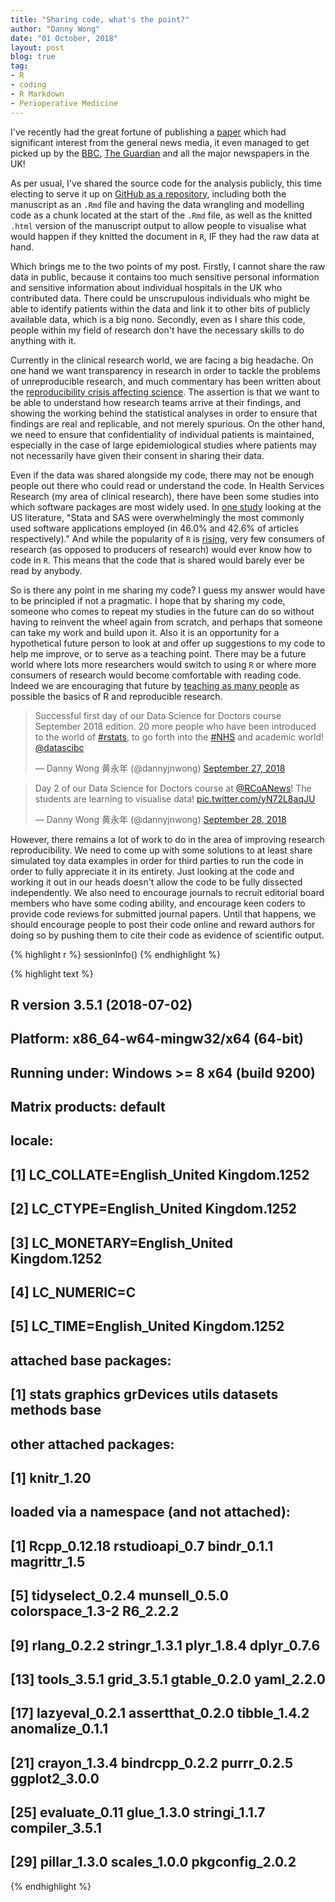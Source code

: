 ```yaml
---
title: "Sharing code, what's the point?"
author: "Danny Wong"
date: "01 October, 2018"
layout: post
blog: true
tag:
- R
- coding
- R Markdown
- Perioperative Medicine
---
```


I've recently had the great fortune of publishing a [paper](https://bjanaesthesia.org/article/S0007-0912(18)30565-8/fulltext) which had significant interest from the general news media, it even managed to get picked up by the [BBC](https://www.bbc.co.uk/news/health-45432538), [The Guardian](https://www.theguardian.com/society/2018/sep/07/nhs-cancels-14-of-operations-at-last-minute-research-finds?CMP=Share_iOSApp_Other) and all the major newspapers in the UK!

As per usual, I've shared the source code for the analysis publicly, this time electing to serve it up on [GitHub as a repository](https://github.com/dannyjnwong/SNAP2_Cancellations), including both the manuscript as an `.Rmd` file and having the data wrangling and modelling code as a chunk located at the start of the `.Rmd` file, as well as the knitted `.html` version of the manuscript output to allow people to visualise what would happen if they knitted the document in `R`, IF they had the raw data at hand.

Which brings me to the two points of my post. Firstly, I cannot share the raw data in public, because it contains too much sensitive personal information and sensitive information about individual hospitals in the UK who contributed data. There could be unscrupulous individuals who might be able to identify patients within the data and link it to other bits of publicly available data, which is a big nono. Secondly, even as I share this code, people within my field of research don't have the necessary skills to do anything with it.

Currently in the clinical research world, we are facing a big headache. On one hand we want transparency in research in order to tackle the problems of unreproducible research, and much commentary has been written about the [reproducibility crisis affecting science](https://www.nature.com/news/over-half-of-psychology-studies-fail-reproducibility-test-1.18248). The assertion is that we want to be able to understand how research teams arrive at their findings, and showing the working behind the statistical analyses in order to ensure that findings are real and replicable, and not merely spurious. On the other hand, we need to ensure that confidentiality of individual patients is maintained, especially in the case of large epidemiological studies where patients may not necessarily have given their consent in sharing their data.

Even if the data was shared alongside my code, there may not be enough people out there who could read or understand the code. In Health Services Research (my area of clinical research), there have been some studies into which software packages are most widely used. In [one study](https://www.ncbi.nlm.nih.gov/pmc/articles/PMC3205033/) looking at the US literature, "Stata and SAS were overwhelmingly the most commonly used software applications employed (in 46.0% and 42.6% of articles respectively)." And while the popularity of `R` is [rising](https://stackoverflow.blog/2017/10/10/impressive-growth-r/), very few consumers of research (as opposed to producers of research) would ever know how to code in `R`. This means that the code that is shared would barely ever be read by anybody.

So is there any point in me sharing my code? I guess my answer would have to be principled if not a pragmatic. I hope that by sharing my code, someone who comes to repeat my studies in the future can do so without having to reinvent the wheel again from scratch, and perhaps that someone can take my work and build upon it. Also it is an opportunity for a hypothetical future person to look at and offer up suggestions to my code to help me improve, or to serve as a teaching point. There may be a future world where lots more researchers would switch to using `R` or where more consumers of research would become comfortable with reading code. Indeed we are encouraging that future by [teaching as many people](http://datascibc.org/Data-Science-for-Docs/) as possible the basics of R and reproducible research.

<blockquote class="twitter-tweet" data-lang="en"><p lang="en" dir="ltr">Successful first day of our Data Science for Doctors course September 2018 edition. 20 more people who have been introduced to the world of <a href="https://twitter.com/hashtag/rstats?src=hash&amp;ref_src=twsrc%5Etfw">#rstats</a>, to go forth into the <a href="https://twitter.com/hashtag/NHS?src=hash&amp;ref_src=twsrc%5Etfw">#NHS</a> and academic world! <a href="https://twitter.com/datascibc?ref_src=twsrc%5Etfw">@datascibc</a></p>&mdash; Danny Wong 黄永年 (@dannyjnwong) <a href="https://twitter.com/dannyjnwong/status/1045337362853744640?ref_src=twsrc%5Etfw">September 27, 2018</a></blockquote>
<script async src="https://platform.twitter.com/widgets.js" charset="utf-8"></script>

<blockquote class="twitter-tweet" data-lang="en"><p lang="en" dir="ltr">Day 2 of our Data Science for Doctors course at <a href="https://twitter.com/RCoANews?ref_src=twsrc%5Etfw">@RCoANews</a>! The students are learning to visualise data! <a href="https://t.co/yN72L8aqJU">pic.twitter.com/yN72L8aqJU</a></p>&mdash; Danny Wong 黄永年 (@dannyjnwong) <a href="https://twitter.com/dannyjnwong/status/1045598915846918144?ref_src=twsrc%5Etfw">September 28, 2018</a></blockquote>
<script async src="https://platform.twitter.com/widgets.js" charset="utf-8"></script>

However, there remains a lot of work to do in the area of improving research reproducibility. We need to come up with some solutions to at least share simulated toy data examples in order for third parties to run the code in order to fully appreciate it in its entirety. Just looking at the code and working it out in our heads doesn't allow the code to be fully dissected independently. We also need to encourage journals to recruit editorial board members who have some coding ability, and encourage keen coders to provide code reviews for submitted journal papers. Until that happens, we should encourage people to post their code online and reward authors for doing so by pushing them to cite their code as evidence of scientific output.


{% highlight r %}
sessionInfo()
{% endhighlight %}



{% highlight text %}
## R version 3.5.1 (2018-07-02)
## Platform: x86_64-w64-mingw32/x64 (64-bit)
## Running under: Windows >= 8 x64 (build 9200)
## 
## Matrix products: default
## 
## locale:
## [1] LC_COLLATE=English_United Kingdom.1252 
## [2] LC_CTYPE=English_United Kingdom.1252   
## [3] LC_MONETARY=English_United Kingdom.1252
## [4] LC_NUMERIC=C                           
## [5] LC_TIME=English_United Kingdom.1252    
## 
## attached base packages:
## [1] stats     graphics  grDevices utils     datasets  methods   base     
## 
## other attached packages:
## [1] knitr_1.20
## 
## loaded via a namespace (and not attached):
##  [1] Rcpp_0.12.18     rstudioapi_0.7   bindr_0.1.1      magrittr_1.5    
##  [5] tidyselect_0.2.4 munsell_0.5.0    colorspace_1.3-2 R6_2.2.2        
##  [9] rlang_0.2.2      stringr_1.3.1    plyr_1.8.4       dplyr_0.7.6     
## [13] tools_3.5.1      grid_3.5.1       gtable_0.2.0     yaml_2.2.0      
## [17] lazyeval_0.2.1   assertthat_0.2.0 tibble_1.4.2     anomalize_0.1.1 
## [21] crayon_1.3.4     bindrcpp_0.2.2   purrr_0.2.5      ggplot2_3.0.0   
## [25] evaluate_0.11    glue_1.3.0       stringi_1.1.7    compiler_3.5.1  
## [29] pillar_1.3.0     scales_1.0.0     pkgconfig_2.0.2
{% endhighlight %}
